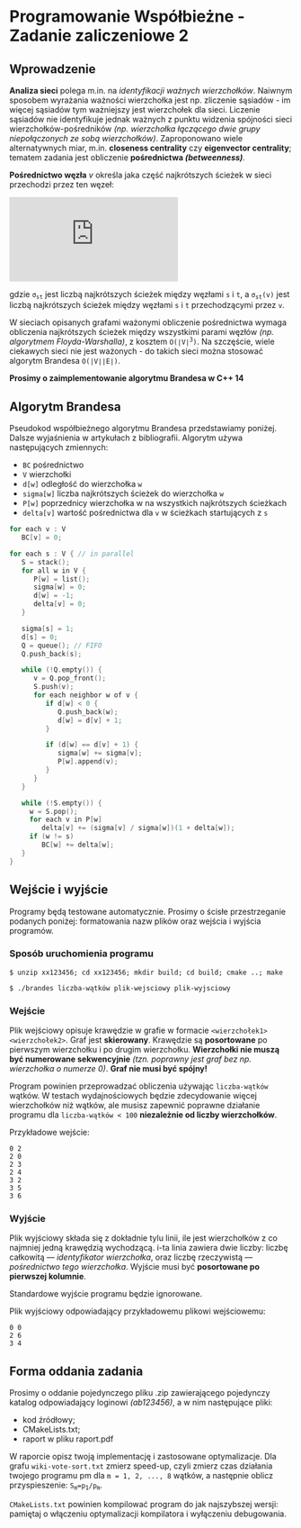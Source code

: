 # Programowanie Współbieżne - Zadanie zaliczeniowe 2
## Wprowadzenie

**Analiza sieci** polega m.in. na *identyfikacji ważnych wierzchołków*. Naiwnym sposobem wyrażania ważności wierzchołka jest np. zliczenie sąsiadów - im więcej sąsiadów tym ważniejszy jest wierzchołek dla sieci. Liczenie sąsiadów nie identyfikuje jednak ważnych z punktu widzenia spójności sieci wierzchołków-pośredników *(np. wierzchołka łączącego dwie grupy niepołączonych ze sobą wierzchołków)*. Zaproponowano wiele alternatywnych miar, m.in. **closeness centrality** czy **eigenvector centrality**; tematem zadania jest obliczenie **pośrednictwa _(betweenness)_**.

**Pośrednictwo węzła** _v_ określa jaka część najkrótszych ścieżek w sieci przechodzi przez ten węzeł:

![](https://latex.codecogs.com/gif.latex?BC%28v%29%20%3D%20%5Csum_%7Bs%20%5Cneq%20v%20%5Cneq%20t%7D%5Cfrac%7B%5Csigma_%7Bst%7D%28v%29%7D%7B%5Csigma_%7Bst%7D%7D)

gdzie <code>σ<sub>st</sub></code> jest liczbą najkrótszych ścieżek między węzłami `s` i `t`, a <code>σ<sub>st</sub>(v)</code> jest liczbą najkrótszych ścieżek między węzłami `s` i `t` przechodzącymi przez `v`.

W sieciach opisanych grafami ważonymi obliczenie pośrednictwa wymaga obliczenia najkrótszych ścieżek między wszystkimi parami węzłów _(np. algorytmem Floyda-Warshalla)_, z kosztem <code>O(∣V∣<sup>3</sup>)</code>. Na szczęście, wiele ciekawych sieci nie jest ważonych - do takich sieci można stosować algorytm Brandesa `O(∣V∣∣E∣)`.

**Prosimy o zaimplementowanie algorytmu Brandesa w C++ 14**

## Algorytm Brandesa

Pseudokod współbieżnego algorytmu Brandesa przedstawiamy poniżej. Dalsze wyjaśnienia w artykułach z bibliografii. Algorytm używa następujących zmiennych:

* `BC` pośrednictwo
* `V` wierzchołki
* `d[w]` odległość do wierzchołka `w`
* `sigma[w]` liczba najkrótszych ścieżek do wierzchołka `w`
* `P[w]` poprzednicy wierzchołka w na wszystkich najkrótszych ścieżkach
* `delta[v]` wartość pośrednictwa dla `v` w ścieżkach startujących z `s`

```c++
for each v : V
   BC[v] = 0;

for each s : V { // in parallel
   S = stack();
   for all w in V {
      P[w] = list();
      sigma[w] = 0;
      d[w] = -1;
      delta[v] = 0;
   }

   sigma[s] = 1;
   d[s] = 0;
   Q = queue(); // FIFO
   Q.push_back(s);

   while (!Q.empty()) {
      v = Q.pop_front();
      S.push(v);
      for each neighbor w of v {
         if d[w] < 0 {
            Q.push_back(w);
            d[w] = d[v] + 1;
         }

         if (d[w] == d[v] + 1) {
            sigma[w] += sigma[v];
            P[w].append(v);
         }
      }
   }

   while (!S.empty()) {
     w = S.pop();
     for each v in P[w]
        delta[v] += (sigma[v] / sigma[w])(1 + delta[w]);
     if (w != s)
        BC[w] += delta[w];
   }
}

```


## Wejście i wyjście

Programy będą testowane automatycznie. Prosimy o ścisłe przestrzeganie podanych poniżej: formatowania nazw plików oraz wejścia i wyjścia programów.

### Sposób uruchomienia programu

```
$ unzip xx123456; cd xx123456; mkdir build; cd build; cmake ..; make
```
```
$ ./brandes liczba-wątków plik-wejsciowy plik-wyjsciowy
```

### Wejście

Plik wejściowy opisuje krawędzie w grafie w formacie `<wierzchołek1>` `<wierzchołek2>`. Graf jest **skierowany**. Krawędzie są **posortowane** po pierwszym wierzchołku i po drugim wierzchołku. **Wierzchołki nie muszą być numerowane sekwencyjnie** _(tzn. poprawny jest graf bez np. wierzchołka o numerze 0)_. **Graf nie musi być spójny!**

Program powinien przeprowadzać obliczenia używając `liczba-wątków` wątków. W testach wydajnościowych będzie zdecydowanie więcej wierzchołków niż wątków, ale musisz zapewnić poprawne działanie programu dla `liczba-wątków < 100` **niezależnie od liczby wierzchołków**.

Przykładowe wejście:

```
0 2
2 0
2 3
2 4
3 2
3 5
3 6
```

### Wyjście

Plik wyjściowy składa się z dokładnie tylu linii, ile jest wierzchołków z co najmniej jedną krawędzią wychodzącą. i-ta linia zawiera dwie liczby: liczbę całkowitą — _identyfikator wierzchołka_, oraz liczbę rzeczywistą — _pośrednictwo tego wierzchołka_. Wyjście musi być **posortowane po pierwszej kolumnie**.

Standardowe wyjście programu będzie ignorowane.

Plik wyjściowy odpowiadający przykładowemu plikowi wejściowemu:

```
0 0
2 6
3 4
```

## Forma oddania zadania

Prosimy o oddanie pojedynczego pliku .zip zawierającego pojedynczy katalog odpowiadający loginowi _(ab123456)_, a w nim następujące pliki:

* kod źródłowy;
* CMakeLists.txt;
* raport w pliku raport.pdf

W raporcie opisz twoją implementację i zastosowane optymalizacje. Dla grafu `wiki-vote-sort.txt` zmierz speed-up, czyli zmierz czas działania twojego programu pm dla `m = 1, 2, ..., 8` wątków, a następnie oblicz przyspieszenie: <code>S<sub>m</sub>=p<sub>1</sub>/p<sub>m</sub></code>.

`CMakeLists.txt` powinien kompilować program do jak najszybszej wersji: pamiętaj o włączeniu optymalizacji kompilatora i wyłączeniu debugowania.
